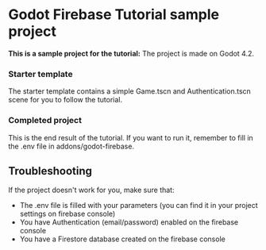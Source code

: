 # Godot Firebase Tutorial sample project
**This is a sample project for the tutorial:**
The project is made on Godot 4.2.

### Starter template
The starter template contains a simple Game.tscn and Authentication.tscn scene for you to follow the tutorial.

### Completed project
This is the end result of the tutorial. If you want to run it, remember to fill in the .env file in addons/godot-firebase.

## Troubleshooting
If the project doesn't work for you, make sure that:
- The .env file is filled with your parameters (you can find it in your project settings on firebase console)
- You have Authentication (email/password) enabled on the firebase console
- You have a Firestore database created on the firebase console

